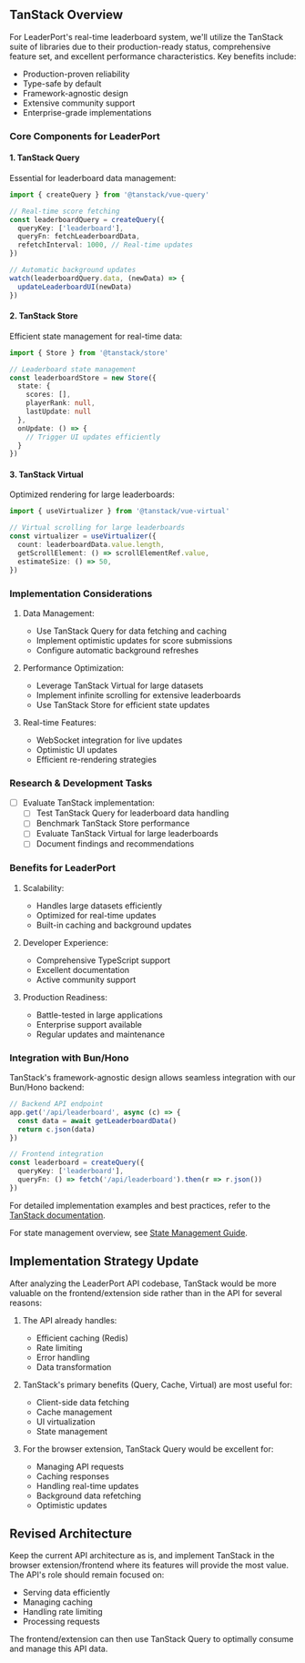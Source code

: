 ## TanStack Overview

For LeaderPort's real-time leaderboard system, we'll utilize the TanStack suite of libraries due to their production-ready status, comprehensive feature set, and excellent performance characteristics. Key benefits include:

- Production-proven reliability
- Type-safe by default
- Framework-agnostic design
- Extensive community support
- Enterprise-grade implementations

### Core Components for LeaderPort

#### 1. TanStack Query
Essential for leaderboard data management:
```typescript
import { createQuery } from '@tanstack/vue-query'

// Real-time score fetching
const leaderboardQuery = createQuery({
  queryKey: ['leaderboard'],
  queryFn: fetchLeaderboardData,
  refetchInterval: 1000, // Real-time updates
})

// Automatic background updates
watch(leaderboardQuery.data, (newData) => {
  updateLeaderboardUI(newData)
})
```

#### 2. TanStack Store
Efficient state management for real-time data:
```typescript
import { Store } from '@tanstack/store'

// Leaderboard state management
const leaderboardStore = new Store({
  state: {
    scores: [],
    playerRank: null,
    lastUpdate: null
  },
  onUpdate: () => {
    // Trigger UI updates efficiently
  }
})
```

#### 3. TanStack Virtual
Optimized rendering for large leaderboards:
```typescript
import { useVirtualizer } from '@tanstack/vue-virtual'

// Virtual scrolling for large leaderboards
const virtualizer = useVirtualizer({
  count: leaderboardData.value.length,
  getScrollElement: () => scrollElementRef.value,
  estimateSize: () => 50,
})
```

### Implementation Considerations

1. Data Management:
   - Use TanStack Query for data fetching and caching
   - Implement optimistic updates for score submissions
   - Configure automatic background refreshes

2. Performance Optimization:
   - Leverage TanStack Virtual for large datasets
   - Implement infinite scrolling for extensive leaderboards
   - Use TanStack Store for efficient state updates

3. Real-time Features:
   - WebSocket integration for live updates
   - Optimistic UI updates
   - Efficient re-rendering strategies

### Research & Development Tasks
- [ ] Evaluate TanStack implementation:
  - [ ] Test TanStack Query for leaderboard data handling
  - [ ] Benchmark TanStack Store performance
  - [ ] Evaluate TanStack Virtual for large leaderboards
  - [ ] Document findings and recommendations

### Benefits for LeaderPort
1. Scalability:
   - Handles large datasets efficiently
   - Optimized for real-time updates
   - Built-in caching and background updates

2. Developer Experience:
   - Comprehensive TypeScript support
   - Excellent documentation
   - Active community support

3. Production Readiness:
   - Battle-tested in large applications
   - Enterprise support available
   - Regular updates and maintenance

### Integration with Bun/Hono
TanStack's framework-agnostic design allows seamless integration with our Bun/Hono backend:
```typescript
// Backend API endpoint
app.get('/api/leaderboard', async (c) => {
  const data = await getLeaderboardData()
  return c.json(data)
})

// Frontend integration
const leaderboard = createQuery({
  queryKey: ['leaderboard'],
  queryFn: () => fetch('/api/leaderboard').then(r => r.json())
})
```

For detailed implementation examples and best practices, refer to the [TanStack documentation](https://tanstack.com/docs/latest).

For state management overview, see [State Management Guide](./state-management.md).

## Implementation Strategy Update

After analyzing the LeaderPort API codebase, TanStack would be more valuable on the frontend/extension side rather than in the API for several reasons:

1. The API already handles:
   - Efficient caching (Redis)
   - Rate limiting
   - Error handling
   - Data transformation

2. TanStack's primary benefits (Query, Cache, Virtual) are most useful for:
   - Client-side data fetching
   - Cache management
   - UI virtualization
   - State management

3. For the browser extension, TanStack Query would be excellent for:
   - Managing API requests
   - Caching responses
   - Handling real-time updates
   - Background data refetching
   - Optimistic updates

## Revised Architecture

Keep the current API architecture as is, and implement TanStack in the browser extension/frontend where its features will provide the most value. The API's role should remain focused on:
- Serving data efficiently
- Managing caching
- Handling rate limiting
- Processing requests

The frontend/extension can then use TanStack Query to optimally consume and manage this API data.
